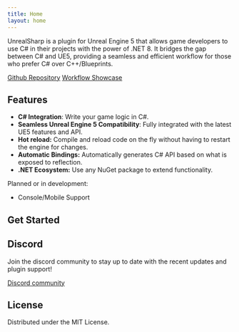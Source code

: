 ```yaml
---
title: Home
layout: home
---
```


UnrealSharp is a plugin for Unreal Engine 5 that allows game developers to use C# in their projects with the power of .NET 8. It bridges the gap between C# and UE5, providing a seamless and efficient workflow for those who prefer C# over C++/Blueprints.

[Github Repository](https://github.com/UnrealSharp/UnrealSharp)
[Workflow Showcase](https://www.youtube.com/watch?v=NdbiysPTztA)

## Features
- **C# Integration**: Write your game logic in C#.
- **Seamless Unreal Engine 5 Compatibility**: Fully integrated with the latest UE5 features and API.
- **Hot reload:** Compile and reload code on the fly without having to restart the engine for changes.
- **Automatic Bindings:** Automatically generates C# API based on what is exposed to reflection.
- **.NET Ecosystem:** Use any NuGet package to extend functionality.

Planned or in development:
- Console/Mobile Support

## Get Started 



## Discord

Join the discord community to stay up to date with the recent updates and plugin support!

[Discord community](https://discord.gg/HQuJUYFxeV)

## License
Distributed under the MIT License.


